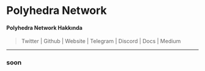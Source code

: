 # Polyhedra Network

#### Polyhedra Network Hakkında

> Twitter | Github | Website | Telegram | Discord | Docs | Medium

***

### soon
